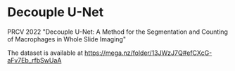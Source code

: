 # Decouple U-Net
PRCV 2022 "Decouple U-Net: A Method for the Segmentation and Counting of Macrophages in Whole Slide Imaging"

The dataset is available at https://mega.nz/folder/13JWzJ7Q#efCXcG-aFv7Eb_rfbSwUaA
